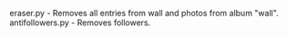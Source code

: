 eraser.py - Removes all entries from wall and photos from album "wall".
antifollowers.py - Removes followers.
